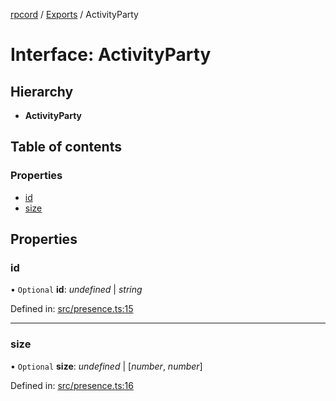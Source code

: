 [rpcord](../README.md) / [Exports](../modules.md) / ActivityParty

# Interface: ActivityParty

## Hierarchy

* **ActivityParty**

## Table of contents

### Properties

- [id](activityparty.md#id)
- [size](activityparty.md#size)

## Properties

### id

• `Optional` **id**: *undefined* \| *string*

Defined in: [src/presence.ts:15](https://github.com/DjDeveloperr/RPCord/blob/280c12e/src/presence.ts#L15)

___

### size

• `Optional` **size**: *undefined* \| [*number*, *number*]

Defined in: [src/presence.ts:16](https://github.com/DjDeveloperr/RPCord/blob/280c12e/src/presence.ts#L16)
